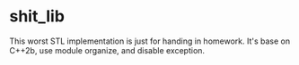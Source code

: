 # shit_lib
This worst STL implementation is just for handing in homework.
It's base on C++2b, use module organize, and disable exception.
